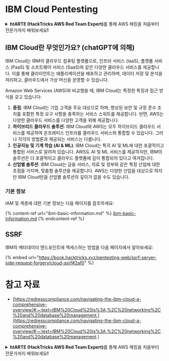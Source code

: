 # IBM Cloud Pentesting

<details>

<summary><strong>htARTE (HackTricks AWS Red Team Expert)</strong>를 통해 AWS 해킹을 처음부터 전문가까지 배워보세요<strong>!</strong></summary>

HackTricks를 지원하는 다른 방법:

* **회사를 HackTricks에서 광고하거나 HackTricks를 PDF로 다운로드**하려면 [**SUBSCRIPTION PLANS**](https://github.com/sponsors/carlospolop)를 확인하세요!
* [**공식 PEASS & HackTricks 상품**](https://peass.creator-spring.com)을 구매하세요.
* [**The PEASS Family**](https://opensea.io/collection/the-peass-family)를 발견하세요. 독점적인 [**NFTs**](https://opensea.io/collection/the-peass-family) 컬렉션입니다.
* 💬 [**Discord 그룹**](https://discord.gg/hRep4RUj7f) 또는 [**텔레그램 그룹**](https://t.me/peass)에 **참여**하거나 **Twitter**에서 저를 팔로우하세요. 🐦 [**@carlospolopm**](https://twitter.com/carlospolopm).
* **HackTricks**와 **HackTricks Cloud** github 저장소에 PR을 제출하여 여러분의 해킹 기법을 공유하세요.

</details>

## IBM Cloud란 무엇인가요? (chatGPT에 의해)

IBM Cloud는 IBM의 클라우드 컴퓨팅 플랫폼으로, 인프라 서비스 (IaaS), 플랫폼 서비스 (PaaS) 및 소프트웨어 서비스 (SaaS)와 같은 다양한 클라우드 서비스를 제공합니다. 이를 통해 클라이언트는 애플리케이션을 배포하고 관리하며, 데이터 저장 및 분석을 처리하고, 클라우드에서 가상 머신을 운영할 수 있습니다.

Amazon Web Services (AWS)와 비교했을 때, IBM Cloud는 특정한 특징과 접근 방식을 갖고 있습니다:

1. **중점**: IBM Cloud는 기업 고객을 주요 대상으로 하며, 향상된 보안 및 규정 준수 조치를 포함한 특정 요구 사항을 충족하는 서비스 스위트를 제공합니다. 반면, AWS는 다양한 클라우드 서비스를 다양한 고객을 위해 제공합니다.
2. **하이브리드 클라우드 솔루션**: IBM Cloud와 AWS는 모두 하이브리드 클라우드 서비스를 제공하여 온프레미스 인프라를 클라우드 서비스와 통합할 수 있습니다. 그러나 각각의 방법론과 제공되는 서비스는 다릅니다.
3. **인공지능 및 기계 학습 (AI & ML)**: IBM Cloud는 특히 AI 및 ML에 대한 포괄적이고 통합된 서비스로 알려져 있습니다. AWS도 AI 및 ML 서비스를 제공하지만, IBM의 솔루션은 더 포괄적이고 클라우드 플랫폼에 깊이 통합되어 있다고 여겨집니다.
4. **산업별 솔루션**: IBM Cloud는 금융 서비스, 의료 및 정부와 같은 특정 산업에 대한 초점을 가지며, 맞춤형 솔루션을 제공합니다. AWS는 다양한 산업을 대상으로 하지만 IBM Cloud만큼 산업별 솔루션의 깊이가 없을 수도 있습니다.


### 기본 정보

IAM 및 계층에 대한 기본 정보는 다음 페이지를 참조하세요:

{% content-ref url="ibm-basic-information.md" %}
[ibm-basic-information.md](ibm-basic-information.md)
{% endcontent-ref %}

## SSRF

IBM의 메타데이터 엔드포인트에 액세스하는 방법을 다음 페이지에서 알아보세요:

{% embed url="https://book.hacktricks.xyz/pentesting-web/ssrf-server-side-request-forgery/cloud-ssrf#2af0" %}


# 참고 자료
* [https://redresscompliance.com/navigating-the-ibm-cloud-a-comprehensive-overview/#:~:text=IBM%20Cloud%20is%3A,%2C%20networking%2C%20and%20database%20management.](https://redresscompliance.com/navigating-the-ibm-cloud-a-comprehensive-overview/#:~:text=IBM%20Cloud%20is%3A,%2C%20networking%2C%20and%20database%20management.)

<details>

<summary><strong>htARTE (HackTricks AWS Red Team Expert)</strong>를 통해 AWS 해킹을 처음부터 전문가까지 배워보세요<strong>!</strong></summary>

HackTricks를 지원하는 다른 방법:

* **회사를 HackTricks에서 광고하거나 HackTricks를 PDF로 다운로드**하려면 [**SUBSCRIPTION PLANS**](https://github.com/sponsors/carlospolop)를 확인하세요!
* [**공식 PEASS & HackTricks 상품**](https://peass.creator-spring.com)을 구매하세요.
* [**The PEASS Family**](https://opensea.io/collection/the-peass-family)를 발견하세요. 독점적인 [**NFTs**](https://opensea.io/collection/the-peass-family) 컬렉션입니다.
* 💬 [**Discord 그룹**](https://discord.gg/hRep4RUj7f) 또는 [**텔레그램 그룹**](https://t.me/peass)에 **참여**하거나 **Twitter**에서 저를 팔로우하세요. 🐦 [**@carlospolopm**](https://twitter.com/carlospolopm).
* **HackTricks**와 **HackTricks Cloud** github 저장소에 PR을 제출하여 여러분의 해킹 기법을 공유하세요.

</details>
